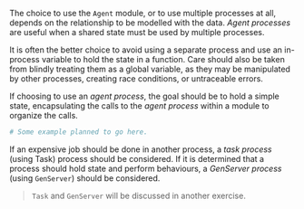 The choice to use the `Agent` module, or to use multiple processes at all, depends on the relationship to be modelled with the data. _Agent processes_ are useful when a shared state must be used by multiple processes.

It is often the better choice to avoid using a separate process and use an in-process variable to hold the state in a function. Care should also be taken from blindly treating them as a global variable, as they may be manipulated by other processes, creating race conditions, or untraceable errors.

If choosing to use an _agent process_, the goal should be to hold a simple state, encapsulating the calls to the _agent process_ within a module to organize the calls.

```elixir
# Some example planned to go here.
```

If an expensive job should be done in another process, a _task process_ (using Task) process should be considered. If it is determined that a process should hold state and perform behaviours, a _GenServer process_ (using `GenServer`) should be considered.

> `Task` and `GenServer` will be discussed in another exercise.
